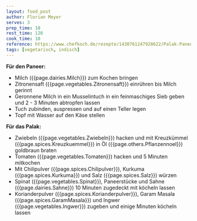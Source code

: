 ```yaml
---
layout: food_post
author: Florian Meyer
serves: 3
prep_time: 10
rest_time: 120
cook_time: 10
reference: https://www.chefkoch.de/rezepte/1430761247928622/Palak-Paneer.html
tags: [vegetarisch, indisch]
---
```


**Für den Paneer:**
- Milch ({{page.dairies.Milch}}) zum Kochen bringen
- Zitronensaft ({{page.vegetables.Zitronensaft}}) einrühren bis Milch gerinnt
- Geronnene Milch in ein Musselintuch in ein feinmaschiges Sieb geben und 2 - 3 Minuten abtropfen lassen
- Tuch zubinden, auspressen und auf einen Teller legen
- Topf mit Wasser auf den Käse stellen

**Für das Palak:**
- Zwiebeln ({{page.vegetables.Zwiebeln}}) hacken und mit Kreuzkümmel ({{page.spices.Kreuzkuemmel}}) in Öl ({{page.others.Pflanzennoel}}) goldbraun braten
- Tomaten ({{page.vegetables.Tomaten}}) hacken und 5 Minuten mitkochen
- Mit Chilipulver ({{page.spices.Chilipulver}}), Kurkuma ({{page.spices.Kurkuma}}) und Salz ({{page.spices.Salz}}) würzen
- Spinat ({{page.vegetables.Spinat}}), Paneerstücke und Sahne ({{page.dairies.Sahne}}) 10 Minuten zugedeckt mit köcheln lassen
- Korianderpulver ({{page.spices.Korianderpulver}}), Garam Masala ({{page.spices.GaramMasala}}) und Ingwer ({{page.vegetables.Ingwer}}) zugeben und einige Minuten köcheln lassen
